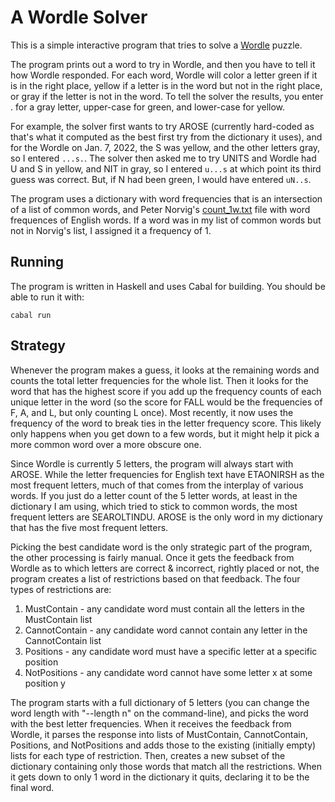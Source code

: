 # A Wordle Solver

This is a simple interactive program that tries to solve a
[Wordle](https://www.powerlanguage.co.uk/wordle/) puzzle.

The program prints out a word to try in Wordle, and then you have
to tell it how Wordle responded. For each word, Wordle will color
a letter green if it is in the right place, yellow if a letter is
in the word but not in the right place, or gray if the letter is
not in the word. To tell the solver the results, you enter . for
a gray letter, upper-case for green, and lower-case for yellow.

For example, the solver first wants to try AROSE (currently hard-coded
as that's what it computed as the best first try from the dictionary
it uses), and for the Wordle on Jan. 7, 2022, the S was yellow, and
the other letters gray, so I entered `...s.`. The solver then asked
me to try UNITS and Wordle had U and S in yellow, and NIT in gray,
so I entered `u...s` at which point its third guess was correct.
But, if N had been green, I would have entered `uN..s`.

The program uses a dictionary with word frequencies that is an intersection
of a list of common words, and Peter Norvig's [count_1w.txt](https://norvig.com/ngrams/count_1w.txt) file with word
frequences of English words. If a word was in my list of common words but not 
in Norvig's list, I assigned it a frequency of 1.

## Running
The program is written in Haskell and uses Cabal for building.
You should be able to run it with:
```
cabal run
```

## Strategy
Whenever the program makes a guess, it looks at the remaining words and
counts the total letter frequencies for the whole list. Then it looks for
the word that has the highest score if you add up the frequency counts of each
unique letter in the word (so the score for FALL would be the frequencies of 
F, A, and L, but only counting L once). Most recently, it now uses the frequency
of the word to break ties in the letter frequency score. This likely only happens
when you get down to a few words, but it might help it pick a more common word
over a more obscure one.

Since Wordle is currently 5 letters, the program will always start with AROSE.
While the letter frequencies for English text have ETAONIRSH as the most frequent 
letters, much of that comes from the interplay of various words. If you just do a
letter count of the 5 letter words, at least in the dictionary I am using, which
tried to stick to common words, the most frequent letters are SEAROLTINDU. AROSE 
is the only word in my dictionary that has the five most frequent letters.

Picking the best candidate word is the only strategic part of the program, the other
processing is fairly manual. Once it gets the feedback from Wordle as to which letters
are correct & incorrect, rightly placed or not, the program creates a list of 
restrictions based on that feedback. The four types of restrictions are:

1. MustContain - any candidate word must contain all the letters in the MustContain list
2. CannotContain - any candidate word cannot contain any letter in the CannotContain list
3. Positions - any candidate word must have a specific letter at a specific position
4. NotPositions - any candidate word cannot have some letter x at some position y

The program starts with a full dictionary of 5 letters (you can change the word length
with "--length n" on the command-line), and picks the word with the best letter frequencies.
When it receives the feedback from Wordle, it parses the response into lists of 
MustContain, CannotContain, Positions, and NotPositions and adds those to the existing
(initially empty) lists for each type of restriction. Then, creates a new subset of the
dictionary containing only those words that match all the restrictions. When it gets
down to only 1 word in the dictionary it quits, declaring it to be the final word.
